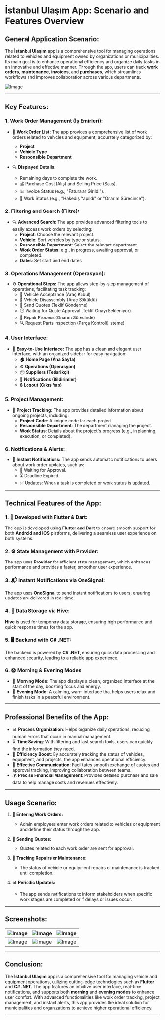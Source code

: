 # **İstanbul Ulaşım App: Scenario and Features Overview**

## **General Application Scenario:**

The **İstanbul Ulaşım** app is a comprehensive tool for managing operations related to vehicles and equipment owned by organizations or municipalities. Its main goal is to enhance operational efficiency and organize daily tasks in an innovative and effective manner. Through the app, users can track **work orders**, **maintenance**, **invoices**, and **purchases**, which streamlines workflows and improves collaboration across various departments.



![Image](https://github.com/user-attachments/assets/c1e89a95-80e0-48e3-8610-64af42b49131)


---

## **Key Features:**

### **1. Work Order Management (İş Emirleri):**

- 📜 **Work Order List:**
   The app provides a comprehensive list of work orders related to vehicles and equipment, accurately categorized by:
   - **Project**
   - **Vehicle Type**
   - **Responsible Department**

- 🔍 **Displayed Details:**
   - Remaining days to complete the work.
   - 💰 Purchase Cost (Alış) and Selling Price (Satış).
   - 📊 Invoice Status (e.g., "Faturalar Girildi").
   - 🔧 Work Status (e.g., "Hakediş Yapıldı" or "Onarım Sürecinde").

### **2. Filtering and Search (Filtre):**

- 🔍 **Advanced Search:**
   The app provides advanced filtering tools to easily access work orders by selecting:
   - **Project**: Choose the relevant project.
   - **Vehicle**: Sort vehicles by type or status.
   - **Responsible Department**: Select the relevant department.
   - **Work Order Status**: e.g., in progress, awaiting approval, or completed.
   - **Dates**: Set start and end dates.

### **3. Operations Management (Operasyon):**

- ⚙️ **Operational Steps:**
   The app allows step-by-step management of operations, facilitating task tracking:
   - 🚗 Vehicle Acceptance (Araç Kabul)
   - 🔧 Vehicle Disassembly (Araç Söküldü)
   - 💬 Send Quotes (Teklif Gönderme)
   - 🕐 Waiting for Quote Approval (Teklif Onayı Bekleniyor)
   - 🔧 Repair Process (Onarım Sürecinde)
   - 🔍 Request Parts Inspection (Parça Kontrolü İsteme)

### **4. User Interface:**

- 🌟 **Easy-to-Use Interface:**
   The app has a clean and elegant user interface, with an organized sidebar for easy navigation:
   - 🏠 **Home Page (Ana Sayfa)**
   - ⚙️ **Operations (Operasyon)**
   - 📦 **Suppliers (Tedarikçi)**
   - 🔔 **Notifications (Bildirimler)**
   - 🔒 **Logout (Çıkış Yap)**

### **5. Project Management:**

- 📂 **Project Tracking:**
   The app provides detailed information about ongoing projects, including:
   - **Project Code**: A unique code for each project.
   - **Responsible Department**: The department managing the project.
   - **Work Status**: Details about the project's progress (e.g., in planning, execution, or completed).

### **6. Notifications & Alerts:**

- 🔔 **Instant Notifications:**
   The app sends automatic notifications to users about work order updates, such as:
   - 📝 Waiting for Approval.
   - ⏳ Deadline Expired.
   - ✅ Updates: When a task is completed or work status is updated.

---

## **Technical Features of the App:**

### **1. 📱 Developed with Flutter & Dart:**
   The app is developed using **Flutter and Dart** to ensure smooth support for both **Android and iOS** platforms, delivering a seamless user experience on both systems.

### **2. ⚙️ State Management with Provider:**
   The app uses **Provider** for efficient state management, which enhances performance and provides a faster, smoother user experience.

### **3. 📬 Instant Notifications via OneSignal:**
   The app uses **OneSignal** to send instant notifications to users, ensuring updates are delivered in real-time.

### **4. 💾 Data Storage via Hive:**
   **Hive** is used for temporary data storage, ensuring high performance and quick response times for the app.

### **5. 🖥️ Backend with C# .NET:**
   The backend is powered by **C# .NET**, ensuring quick data processing and enhanced security, leading to a reliable app experience.

### **6. 🌞 Morning & Evening Modes:**
   - 🌅 **Morning Mode**: The app displays a clean, organized interface at the start of the day, boosting focus and energy.
   - 🌙 **Evening Mode**: A calming, warm interface that helps users relax and finish tasks in a peaceful environment.

---

## **Professional Benefits of the App:**

- 📊 **Process Organization**: Helps organize daily operations, reducing human errors that occur in manual management.
- ⏳ **Time Saving**: With filtering and fast search tools, users can quickly find the information they need.
- 🚀 **Efficiency Boost**: By accurately tracking the status of vehicles, equipment, and projects, the app enhances operational efficiency.
- 💬 **Effective Communication**: Facilitates smooth exchange of quotes and approval tracking, improving collaboration between teams.
- 💰 **Precise Financial Management**: Provides detailed purchase and sale data to help manage costs and revenues effectively.

---

## **Usage Scenario:**

1. **🏢 Entering Work Orders:**
   - Admin employees enter work orders related to vehicles or equipment and define their status through the app.

2. **📑 Sending Quotes:**
   - Quotes related to each work order are sent for approval.

3. **🔧 Tracking Repairs or Maintenance:**
   - The status of vehicle or equipment repairs or maintenance is tracked until completion.

4. **📊 Periodic Updates:**
   - The app sends notifications to inform stakeholders when specific work stages are completed or if delays or issues occur.

---





## **Screenshots:**



| ![Image](https://github.com/user-attachments/assets/b372ac2d-6656-44a6-9a27-e660dee461e6) | ![Image](https://github.com/user-attachments/assets/44c5dee3-8f6a-450b-8740-c6d45359872c) | ![Image](https://github.com/user-attachments/assets/149068dc-01a3-415c-b916-698884c6edda) |
|:------------------------:|:------------------------:|:------------------------:|
| ![Image](https://github.com/user-attachments/assets/b8bbf3e0-08e7-4e5c-901f-d14ae2d4e8dc) | ![Image](https://github.com/user-attachments/assets/c2dff30a-662d-47f9-b773-9d197abac4a0) | ![Image](https://github.com/user-attachments/assets/a964d574-1d5c-4173-a732-0f486163c38f) |

---


## **Conclusion:**
The **İstanbul Ulaşım** app is a comprehensive tool for managing vehicle and equipment operations, utilizing cutting-edge technologies such as **Flutter** and **C# .NET**. The app features an intuitive user interface, real-time notifications, and supports both **morning** and **evening modes** to enhance user comfort. With advanced functionalities like work order tracking, project management, and instant alerts, this app provides the ideal solution for municipalities and organizations to achieve higher operational efficiency.

---

